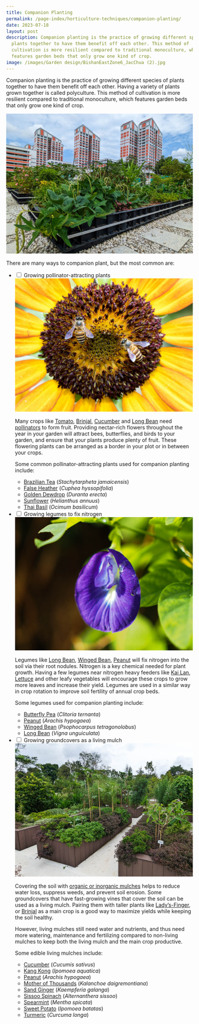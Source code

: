 ```yaml
---
title: Companion Planting
permalink: /page-index/horticulture-techniques/companion-planting/
date: 2023-07-18
layout: post
description: Companion planting is the practice of growing different species of
  plants together to have them benefit off each other. This method of
  cultivation is more resilient compared to traditional monoculture, which
  features garden beds that only grow one kind of crop.
image: /images/Garden design/BishanEastZone6_JacChua (2).jpg
---
```

<section>
	<p>Companion planting is the practice of growing different species of plants together to have them benefit off each other. Having a variety of plants grown together is called polyculture. This method of cultivation is more resilient compared to traditional monoculture, which features garden beds that only grow one kind of crop.</p>
	<img title="A planter bed on a rooftop growing a variety of companion plants. Photo by Jacqueline Chua." src="/images/Garden%20design/BishanEastZone6_JacChua%20(2).jpg">
	<p>There are many ways to companion plant, but the most common are:</p>
<ul class="jekyllcodex_accordion">
	<li><input type="checkbox" id="accordion1">
	<label for="accordion1">Growing pollinator-attracting plants</label><div>	
		<img title="Asian Honey Bees visiting a sunflower. Photo by Zestin Soh." src="/images/Biodiversity/bee_apiscerana_zestinsoh.jpg">
		<p>Many crops like <a href="/page-index/edible-plants/tomato/">Tomato</a>, <a href="/page-index/edible-plants/brinjal/">Brinjal</a>, <a href="/page-index/edible-plants/cucumber/">Cucumber</a> and <a href="/page-index/edible-plants/long-bean/">Long Bean</a> need <a href="/page-index/biodiversity/pollinators/">pollinators</a> to form fruit. Providing nectar-rich flowers throughout the year in your garden will attract bees, butterflies, and birds to your garden, and ensure that your plants produce plenty of fruit. These flowering plants can be arranged as a border in your plot  or in between your crops.</p>
		<p>Some common pollinator-attracting plants used for companion planting include:</p>
		<ul>
			<li><a href="/page-index/ornamental-plants/brazilian-tea/">Brazilian Tea</a> (<em>Stachytarpheta jamaicensis</em>)</li>
			<li><a href="/page-index/ornamental-plants/false-heather/">False Heather</a> (<em>Cuphea hyssopifolia</em>)</li>
			<li><a href="/page-index/ornamental-plants/golden-dewdrop/">Golden Dewdrop</a> (<em>Duranta erecta</em>)</li>
			<li><a href="/page-index/edible-plants/sunflower/">Sunflower</a> (<em>Helianthus annuus</em>)</li>
			<li><a href="/page-index/edible-plants/thai-basil/">Thai Basil</a> (<em>Ocimum basilicum</em>)</li>
		</ul>
	</div></li>
	<li><input type="checkbox" id="accordion2">
	<label for="accordion2">Growing legumes to fix nitrogen</label><div>
		<img title="Butterfly peas are an easy legume to grow, and produce edible flowers. Photo by Jacqueline Chua." src="/images/Plants/BluePeaFlower_JacChua%20(2).jpg">
		<p>Legumes like <a href="/page-index/edible-plants/long-bean/">Long Bean</a>, <a href="/page-index/edible-plants/winged-bean/">Winged Bean</a>, <a href="/page-index/edible-plants/peanut/">Peanut</a> will fix nitrogen into the soil via their root nodules. Nitrogen is a key chemical needed for plant growth. Having a few legumes near nitrogen heavy feeders like <a href="/page-index/edible-plants/kai-lan/">Kai Lan</a>, <a href="/page-index/edible-plants/lettuce/">Lettuce</a> and other leafy vegetables will encourage these crops to grow more leaves and increase their yield. Legumes are used in a similar way in crop rotation to improve soil fertility of annual crop beds.  </p>
		<p>Some legumes used for companion planting include:</p>
		<ul>
			<li><a href="/page-index/edible-plants/butterfly-pea/">Butterfly Pea</a> (<em>Clitoria ternanta</em>)</li>
			<li><a href="/page-index/edible-plants/peanut/">Peanut</a> (<em>Arachis hypogaea</em>)</li>
			<li><a href="/page-index/edible-plants/winged-bean/">Winged Bean</a> (<em>Psophocarpus tetragonolobus</em>)</li>
			<li><a href="/page-index/edible-plants/long-bean/">Long Bean</a> (<em>Vigna unguiculata</em>)</li>
		</ul>
	</div></li>
	<li><input type="checkbox" id="accordion3">
	<label for="accordion3">Growing groundcovers as a living mulch</label><div>
		<img src="/images/Hardscapes/PXL_20230225_024644403.jpg" title="Alternanthera plants being used as living mulch. Photo by Jacqueline Chua">
		<p>Covering the soil with <a href="/page-index/horticulture-techniques/mulching/">organic or inorganic mulches</a> helps to reduce water loss, suppress weeds, and prevent soil erosion. Some groundcovers that have fast-growing vines that cover the soil can be used as a living mulch. Pairing them with taller plants like <a href="/page-index/edible-plants/ladys-finger/">Lady’s-Finger</a>, or <a href="/page-index/edible-plants/brinjal/">Brinjal</a> as a main crop is a good way to maximize yields while keeping the soil healthy.</p>  
		<p>However, living mulches still need water and nutrients, and thus need more watering, maintenance and fertilizing compared to non-living mulches to keep both the living mulch and the main crop productive.</p> 
		<p>Some edible living mulches include:</p>
		<ul>
			<li><a href="/page-index/edible-plants/cucumber/">Cucumber</a> (<em>Cucumis sativus</em>)</li>
			<li><a href="/page-index/edible-plants/kang-kong">Kang Kong</a> (<em>Ipomoea aquatica</em>)</li>
			<li><a href="/page-index/edible-plants/peanut/">Peanut</a> (<em>Arachis hypogaea</em>)</li>
			<li><a href="/page-index/ornamental-plants/mother-of-thousands/">Mother of Thousands</a> (<em>Kalanchoe daigremontiana</em>)</li>
			<li><a href="/page-index/edible-plants/sand-ginger/">Sand Ginger</a> (<em>Kaempferia galanga</em>)</li>
			<li><a href="/page-index/edible-plants/sissoo-spinach/">Sissoo Spinach</a> (<em>Alternanthera sissoo</em>)</li>
			<li><a href="/page-index/edible-plants/spearmint/">Spearmint</a> (<em>Mentha spicata</em>)</li>
			<li><a href="/page-index/edible-plants/sweet-potato/">Sweet Potato</a> (<em>Ipomoea batatas</em>)</li>
			<li><a href="/page-index/edible-plants/turmeric">Turmeric</a> (<em>Curcuma longa</em>)</li>
			</ul>
		</div></li>
	</ul>
</section>